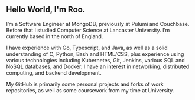 ## Hello World, I'm Roo.

I’m a Software Engineer at MongoDB, previously at Pulumi and Couchbase. Before that I studied Computer Science at Lancaster University. I’m currently based in the north of England.

I have experience with Go, Typescript, and Java, as well as a solid understanding of C, Python, Bash and HTML/CSS, plus experience using various technologies including Kubernetes, Git, Jenkins, various SQL and NoSQL databases, and Docker. I have an interest in networking, distributed computing, and backend development.

My GitHub is primarily some personal projects and forks of work repositories, as well as some coursework from my time at University.
